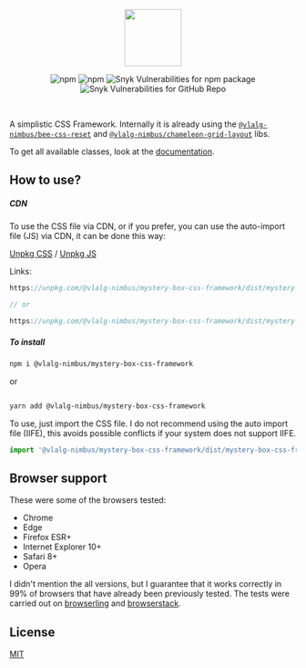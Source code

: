 <p align="center">
<img src="https://github.com/VemLavarALoucaGamers/vlalg-nimbus/raw/main/packages/scss/mystery-box-css-framework/images/Bee_Logo_White_Name.png" width="100">
</p>

<div align="center">

![npm](https://img.shields.io/npm/v/@vlalg-nimbus/mystery-box-css-framework?style=for-the-badge) ![npm](https://img.shields.io/npm/dm/@vlalg-nimbus/mystery-box-css-framework?style=for-the-badge) ![Snyk Vulnerabilities for npm package](https://img.shields.io/snyk/vulnerabilities/npm/@vlalg-nimbus/mystery-box-css-framework?label=npm%20vulnerabilities&style=for-the-badge) ![Snyk Vulnerabilities for GitHub Repo](https://img.shields.io/snyk/vulnerabilities/github/VemLavarALoucaGamers/vlalg-nimbus?label=Repo%20Vulnerabilities&style=for-the-badge)
</div>

<br />

A simplistic CSS Framework. Internally it is already using the [`@vlalg-nimbus/bee-css-reset`](https://www.npmjs.com/package/@vlalg-nimbus/bee-css-reset) and [`@vlalg-nimbus/chameleon-grid-layout`](https://www.npmjs.com/package/@vlalg-nimbus/chameleon-grid-layout) libs.

To get all available classes, look at the [documentation](https://nimbus.tec.br/css-libraries/mystery-box-css-framework).

## How to use?

##### CDN

To use the CSS file via CDN, or if you prefer, you can use the auto-import file (JS) via CDN, it can be done this way:

[Unpkg CSS](https://unpkg.com/@vlalg-nimbus/mystery-box-css-framework/dist/mystery-box-css-framework.min.css) / [Unpkg JS](https://unpkg.com/@vlalg-nimbus/mystery-box-css-framework/dist/mystery-box-css-framework.min.js)

Links:

```js
https://unpkg.com/@vlalg-nimbus/mystery-box-css-framework/dist/mystery-box-css-framework.min.css

// or

https://unpkg.com/@vlalg-nimbus/mystery-box-css-framework/dist/mystery-box-css-framework.min.js
```

##### To install

```bash
npm i @vlalg-nimbus/mystery-box-css-framework
```

or

```bash

yarn add @vlalg-nimbus/mystery-box-css-framework

```

To use, just import the CSS file. I do not recommend using the auto import file (IIFE), this avoids possible conflicts if your system does not support IIFE.

```js
import '@vlalg-nimbus/mystery-box-css-framework/dist/mystery-box-css-framework.min.css'
```

## Browser support

These were some of the browsers tested:

- Chrome
- Edge
- Firefox ESR+
- Internet Explorer 10+
- Safari 8+
- Opera

I didn't mention the all versions, but I guarantee that it works correctly in 99% of browsers that have already been previously tested. The tests were carried out on [browserling](https://www.browserling.com) and [browserstack](https://www.browserstack.com).

## License

[MIT](http://opensource.org/licenses/MIT)
